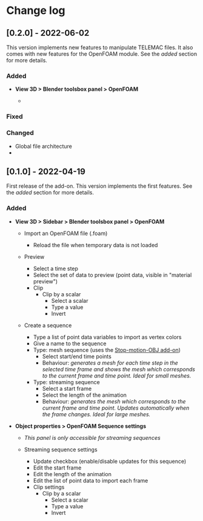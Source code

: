 # Change log

## [0.2.0] - 2022-06-02

This version implements new features to manipulate TELEMAC files.
It also comes with new features for the OpenFOAM module. See the *added* section for more details.

### Added

* **View 3D > Blender toolsbox panel > OpenFOAM**

    * 

### Fixed

### Changed

* Global file architecture
*

## [0.1.0] - 2022-04-19

First release of the add-on. This version implements the first features. See the *added* section for more details.

### Added

* **View 3D > Sidebar > Blender toolsbox panel > OpenFOAM**

    * Import an OpenFOAM file (.foam)
        * Reload the file when temporary data is not loaded

    * Preview
        * Select a time step
        * Select the set of data to preview (point data, visible in "material preview")
        * Clip
            * Clip by a scalar
                * Select a scalar
                * Type a value
                * Invert

    * Create a sequence
        * Type a list of point data variables to import as vertex colors
        * Give a name to the sequence
        * Type: mesh sequence (uses the [Stop-motion-OBJ add-on](https://github.com/neverhood311/Stop-motion-OBJ))
            * Select start/end time points
            * Behaviour: *generates a mesh for each time step in the selected time frame and shows the mesh which corresponds to the current frame and time point. Ideal for small meshes.*
        * Type: streaming sequence
            * Select a start frame
            * Select the length of the animation
            * Behaviour: *generates the mesh which corresponds to the current frame and time point. Updates automatically when the frame changes. Ideal for large meshes.*

* **Object properties > OpenFOAM Sequence settings**

    * *This panel is only accessible for streaming sequences*

    * Streaming sequence settings
        * Update checkbox (enable/disable updates for this sequence)
        * Edit the start frame
        * Edit the length of the animation
        * Edit the list of point data to import each frame
        * Clip settings
            * Clip by a scalar
                * Select a scalar
                * Type a value
                * Invert